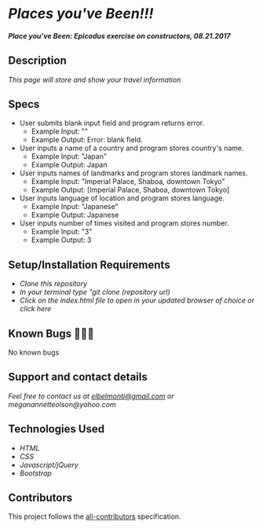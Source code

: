 # _Places you've Been!!!_

#### _Place you've Been: Epicodus exercise on constructors, 08.21.2017_

## Description

_This page will store and show your travel information_

## Specs

* User submits blank input field and program returns error.
  * Example Input: ""
  * Example Output: Error: blank field.
* User inputs a name of a country and program stores country's name.
  * Example Input: "Japan"
  * Example Output: Japan
* User inputs names of landmarks and program stores landmark names.
  * Example Input: "Imperial Palace, Shaboa, downtown Tokyo"
  * Example Output: [Imperial Palace, Shaboa, downtown Tokyo]
* User inputs language of location and program stores language.
  * Example Input: "Japanese"
  * Example Output: Japanese
* User inputs number of times visited and program stores number.
  * Example Input: "3"
  * Example Output: 3


## Setup/Installation Requirements

* _Clone this repository_
* _In your terminal type "git clone (repository url)_
* _Click on the index.html file to open in your updated browser of choice or click here_

## Known Bugs 🐛🐛🐛

No known bugs

## Support and contact details

_Feel free to contact us at elbelmonti@gmail.com or meganannetteolson@yahoo.com_

## Technologies Used

* _HTML_
* _CSS_
* _Javascript/jQuery_
* _Bootstrap_

## Contributors

<!-- Contributors START
Elrey Belmonti Elreyb https://github.com/ElreyB code doc tests video design
Megan Olson MegOlson https://github.com/MegOlson code doc tests video design
Contributors END -->
<!-- Contributors table START -->
<!-- Contributors table END -->
This project follows the [all-contributors](https://github.com/kentcdodds/all-contributors) specification.
